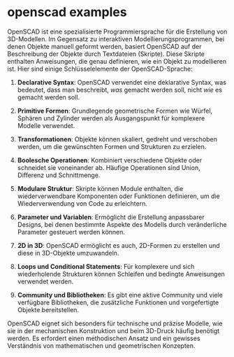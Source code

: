 # openscad examples

OpenSCAD ist eine spezialisierte Programmiersprache für die Erstellung von 3D-Modellen. Im Gegensatz zu interaktiven Modellierungsprogrammen, bei denen Objekte manuell geformt werden, basiert OpenSCAD auf der Beschreibung der Objekte durch Textdateien (Skripte). Diese Skripte enthalten Anweisungen, die genau definieren, wie ein Objekt zu modellieren ist. Hier sind einige Schlüsselelemente der OpenSCAD-Sprache:

1. **Declarative Syntax**: OpenSCAD verwendet eine deklarative Syntax, was bedeutet, dass man beschreibt, *was* gemacht werden soll, nicht *wie* es gemacht werden soll.

2. **Primitive Formen**: Grundlegende geometrische Formen wie Würfel, Sphären und Zylinder werden als Ausgangspunkt für komplexere Modelle verwendet.

3. **Transformationen**: Objekte können skaliert, gedreht und verschoben werden, um die gewünschten Formen und Strukturen zu erzielen.

4. **Boolesche Operationen**: Kombiniert verschiedene Objekte oder schneidet sie voneinander ab. Häufige Operationen sind Union, Differenz und Schnittmenge.

5. **Modulare Struktur**: Skripte können Module enthalten, die wiederverwendbare Komponenten oder Funktionen definieren, um die Wiederverwendung von Code zu erleichtern.

6. **Parameter und Variablen**: Ermöglicht die Erstellung anpassbarer Designs, bei denen bestimmte Aspekte des Modells durch veränderliche Parameter gesteuert werden können.

7. **2D in 3D**: OpenSCAD ermöglicht es auch, 2D-Formen zu erstellen und diese in 3D-Objekte umzuwandeln.

8. **Loops und Conditional Statements**: Für komplexere und sich wiederholende Strukturen können Schleifen und bedingte Anweisungen verwendet werden.

9. **Community und Bibliotheken**: Es gibt eine aktive Community und viele verfügbare Bibliotheken, die zusätzliche Funktionen und vorgefertigte Objekte bereitstellen.

OpenSCAD eignet sich besonders für technische und präzise Modelle, wie sie in der mechanischen Konstruktion und beim 3D-Druck häufig benötigt werden. Es erfordert einen methodischen Ansatz und ein gewisses Verständnis von mathematischen und geometrischen Konzepten.